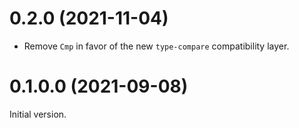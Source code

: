 # 0.2.0 (2021-11-04)

* Remove `Cmp` in favor of the new `type-compare` compatibility layer.

# 0.1.0.0 (2021-09-08)

Initial version.
